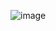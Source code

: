 ![image](https://github.com/wreathe-unreal/MJPromptEditor/assets/110839486/3c7dd918-41e4-4bc4-b200-57f17a5f89c0)
